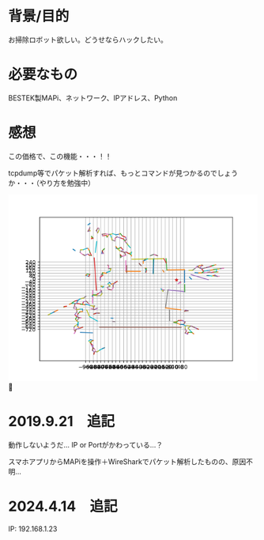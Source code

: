 # 背景/目的

お掃除ロボット欲しい。どうせならハックしたい。

# 必要なもの

BESTEK製MAPi、ネットワーク、IPアドレス、Python

# 感想

この価格で、この機能・・・！！

tcpdump等でパケット解析すれば、もっとコマンドが見つかるのでしょうか・・・（やり方を勉強中）

![RES](result.png)

# 2019.9.21　追記

動作しないようだ… IP or Portがかわっている…？

スマホアプリからMAPiを操作＋WireSharkでパケット解析したものの、原因不明…

# 2024.4.14　追記
IP: 192.168.1.23
